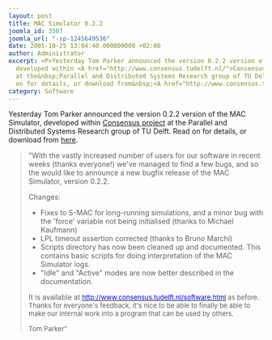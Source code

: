 ```yaml
---
layout: post
title: MAC Simulator 0.2.2
joomla_id: 3507
joomla_url: "-sp-1245649536"
date: 2005-10-25 13:04:40.000000000 +02:00
author: Administrator
excerpt: <P>Yesterday Tom Parker announced the version 0.2.2 version of the MAC Simulator,
  developed within <A href="http://www.consensus.tudelft.nl/">Consensus project</A>
  at the&nbsp;Parallel and Distributed Systems Research group of TU Delft.&nbsp;Read
  on for details, or download from&nbsp;<A href="http://www.consensus.tudelft.nl/software.html">here</A>.</P>
category: Software
---
```

<P>Yesterday Tom Parker announced the version 0.2.2 version of the MAC Simulator, developed within <A href="http://www.consensus.tudelft.nl/">Consensus project</A> at the&nbsp;Parallel and Distributed Systems Research group of TU Delft.&nbsp;Read on for details, or download from&nbsp;<A href="http://www.consensus.tudelft.nl/software.html">here</A>.</P><BLOCKQUOTE dir=ltr style="MARGIN-RIGHT: 0px"><P>"With the vastly increased number of users for our software in recent weeks (thanks everyone!) we've managed to find a few bugs, and so the would like to announce a new bugfix release of the MAC Simulator, version 0.2.2.</P><P>Changes:</P><UL><LI>Fixes to S-MAC for long-running simulations, and a minor bug with the 'force' variable not being initialised (thanks to Michael Kaufmann)</LI><LI>LPL timeout assertion corrected (thanks to Bruno Marchi)</LI><LI>Scripts directory has now been cleaned up and documented. This contains basic scripts for doing interpretation of the MAC Simulator logs.</LI><LI>"Idle" and "Active" modes are now better described in the documentation.</LI></UL><P>It is available at <A href="http://www.consensus.tudelft.nl/software.html"><U><FONT color=#0000ff size=2>http://www.consensus.tudelft.nl/software.html</U></FONT></A><FONT size=2> as before. Thanks for everyone's feedback, it's nice to be able to finally be able to make our internal work into a program that can be used by others.</P><P>Tom Parker"</FONT></P></BLOCKQUOTE>
